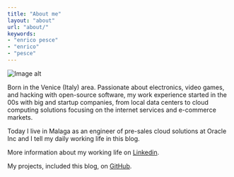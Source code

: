 ```yaml
---
title: "About me"
layout: "about"
url: "about/"
keywords:
- "enrico pesce"
- "enrico"
- "pesce"
---
```


![Image alt](/me.webp)

Born in the Venice (Italy) area. Passionate about electronics, video games, and hacking with open-source software, my work experience started in the 00s with big and startup companies, from local data centers to cloud computing solutions focusing on the internet services and e-commerce markets. 

Today I live in Malaga as an engineer of pre-sales cloud solutions at Oracle Inc and I tell my daily working life in this blog.

More information about my working life on [Linkedin](https://www.linkedin.com/in/enricopesce/).

My projects, included this blog, on [GitHub](https://github.com/enricopesce).